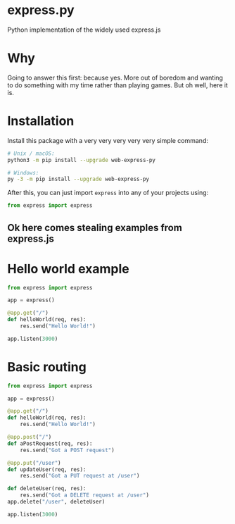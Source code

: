 # express.py
Python implementation of the widely used express.js

# Why
Going to answer this first: because yes. More out of boredom and wanting to do something with my time rather than playing games. But oh well, here it is.

# Installation
Install this package with a very very very very very simple command:
```sh
# Unix / macOS:
python3 -m pip install --upgrade web-express-py

# Windows:
py -3 -m pip install --upgrade web-express-py
```

After this, you can just import `express` into any of your projects using:
```py
from express import express
```

## Ok here comes stealing examples from express.js

# Hello world example
```py
from express import express

app = express()

@app.get("/")
def helloWorld(req, res):
    res.send("Hello World!")

app.listen(3000)
```

# Basic routing
```py
from express import express

app = express()

@app.get("/")
def helloWorld(req, res):
    res.send("Hello World!")

@app.post("/")
def aPostRequest(req, res):
    res.send("Got a POST request")

@app.put("/user")
def updateUser(req, res):
    res.send("Got a PUT request at /user")

def deleteUser(req, res):
    res.send("Got a DELETE request at /user")
app.delete("/user", deleteUser)

app.listen(3000)
```
